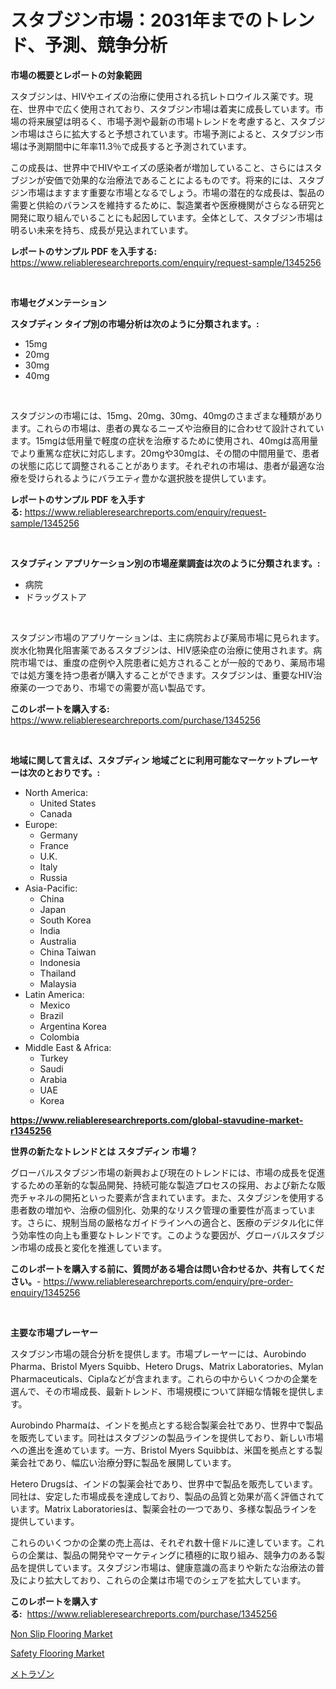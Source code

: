 <p><h1>スタブジン市場：2031年までのトレンド、予測、競争分析</h1></p><p><strong>市場の概要とレポートの対象範囲</strong></p>
<p><p>スタブジンは、HIVやエイズの治療に使用される抗レトロウイルス薬です。現在、世界中で広く使用されており、スタブジン市場は着実に成長しています。市場の将来展望は明るく、市場予測や最新の市場トレンドを考慮すると、スタブジン市場はさらに拡大すると予想されています。市場予測によると、スタブジン市場は予測期間中に年率11.3％で成長すると予測されています。</p><p>この成長は、世界中でHIVやエイズの感染者が増加していること、さらにはスタブジンが安価で効果的な治療法であることによるものです。将来的には、スタブジン市場はますます重要な市場となるでしょう。市場の潜在的な成長は、製品の需要と供給のバランスを維持するために、製造業者や医療機関がさらなる研究と開発に取り組んでいることにも起因しています。全体として、スタブジン市場は明るい未来を持ち、成長が見込まれています。</p></p>
<p><strong>レポートのサンプル PDF を入手する:</strong> <a href="https://www.reliableresearchreports.com/enquiry/request-sample/1345256">https://www.reliableresearchreports.com/enquiry/request-sample/1345256</a></p>
<p>&nbsp;</p>
<p><strong>市場セグメンテーション</strong></p>
<p><strong>スタブディン タイプ別の市場分析は次のように分類されます。:</strong></p>
<p><ul><li>15mg</li><li>20mg</li><li>30mg</li><li>40mg</li></ul></p>
<p>&nbsp;</p>
<p><p>スタブジンの市場には、15mg、20mg、30mg、40mgのさまざまな種類があります。これらの市場は、患者の異なるニーズや治療目的に合わせて設計されています。15mgは低用量で軽度の症状を治療するために使用され、40mgは高用量でより重篤な症状に対応します。20mgや30mgは、その間の中間用量で、患者の状態に応じて調整されることがあります。それぞれの市場は、患者が最適な治療を受けられるようにバラエティ豊かな選択肢を提供しています。</p></p>
<p><strong>レポートのサンプル PDF を入手する:</strong>&nbsp;<a href="https://www.reliableresearchreports.com/enquiry/request-sample/1345256">https://www.reliableresearchreports.com/enquiry/request-sample/1345256</a></p>
<p>&nbsp;</p>
<p><strong> スタブディン アプリケーション別の市場産業調査は次のように分類されます。:</strong></p>
<p><ul><li>病院</li><li>ドラッグストア</li></ul></p>
<p>&nbsp;</p>
<p><p>スタブジン市場のアプリケーションは、主に病院および薬局市場に見られます。炭水化物異化阻害薬であるスタブジンは、HIV感染症の治療に使用されます。病院市場では、重度の症例や入院患者に処方されることが一般的であり、薬局市場では処方箋を持つ患者が購入することができます。スタブジンは、重要なHIV治療薬の一つであり、市場での需要が高い製品です。</p></p>
<p><strong>このレポートを購入する:</strong>&nbsp; <a href="https://www.reliableresearchreports.com/purchase/1345256">https://www.reliableresearchreports.com/purchase/1345256</a></p>
<p>&nbsp;</p>
<p><strong>地域に関して言えば、スタブディン 地域ごとに利用可能なマーケットプレーヤーは次のとおりです。:</strong></p>
<p><ul>
    <li>
        North America:
        <ul>
            <li>United States</li>
            <li>Canada</li>
        </ul>
    </li>
    <li>
        Europe:
        <ul>
            <li>Germany</li>
            <li>France</li>
            <li>U.K.</li>
            <li>Italy</li>
            <li>Russia</li>
        </ul>
    </li>
    <li>
        Asia-Pacific:
        <ul>
            <li>China</li>
            <li>Japan</li>
            <li>South Korea</li>
            <li>India</li>
            <li>Australia</li>
            <li>China Taiwan</li>
            <li>Indonesia</li>
            <li>Thailand</li>
            <li>Malaysia</li>
        </ul>
    </li>
    <li>
        Latin America:
        <ul>
            <li>Mexico</li>
            <li>Brazil</li>
            <li>Argentina Korea</li>
            <li>Colombia</li>
        </ul>
    </li>
    <li>
        Middle East & Africa:
        <ul>
            <li>Turkey</li>
            <li>Saudi</li>
            <li>Arabia</li>
            <li>UAE</li>
            <li>Korea</li>
        </ul>
    </li>
    </ul></p>
<p><strong><a href="https://www.reliableresearchreports.com/global-stavudine-market-r1345256">https://www.reliableresearchreports.com/global-stavudine-market-r1345256</a></strong>&nbsp;</p>
<p><strong>世界の新たなトレンドとは スタブディン 市場？</strong></p>
<p><p>グローバルスタブジン市場の新興および現在のトレンドには、市場の成長を促進するための革新的な製品開発、持続可能な製造プロセスの採用、および新たな販売チャネルの開拓といった要素が含まれています。また、スタブジンを使用する患者数の増加や、治療の個別化、効果的なリスク管理の重要性が高まっています。さらに、規制当局の厳格なガイドラインへの適合と、医療のデジタル化に伴う効率性の向上も重要なトレンドです。このような要因が、グローバルスタブジン市場の成長と変化を推進しています。</p></p>
<p><strong>このレポートを購入する前に、質問がある場合は問い合わせるか、共有してください。</strong>- <a href="https://www.reliableresearchreports.com/enquiry/pre-order-enquiry/1345256">https://www.reliableresearchreports.com/enquiry/pre-order-enquiry/1345256</a></p>
<p>&nbsp;</p>
<p><strong>主要な市場プレーヤー</strong></p>
<p><p>スタブジン市場の競合分析を提供します。市場プレーヤーには、Aurobindo Pharma、Bristol Myers Squibb、Hetero Drugs、Matrix Laboratories、Mylan Pharmaceuticals、Ciplaなどが含まれます。これらの中からいくつかの企業を選んで、その市場成長、最新トレンド、市場規模について詳細な情報を提供します。</p><p>Aurobindo Pharmaは、インドを拠点とする総合製薬会社であり、世界中で製品を販売しています。同社はスタブジンの製品ラインを提供しており、新しい市場への進出を進めています。一方、Bristol Myers Squibbは、米国を拠点とする製薬会社であり、幅広い治療分野に製品を展開しています。</p><p>Hetero Drugsは、インドの製薬会社であり、世界中で製品を販売しています。同社は、安定した市場成長を達成しており、製品の品質と効果が高く評価されています。Matrix Laboratoriesは、製薬会社の一つであり、多様な製品ラインを提供しています。</p><p>これらのいくつかの企業の売上高は、それぞれ数十億ドルに達しています。これらの企業は、製品の開発やマーケティングに積極的に取り組み、競争力のある製品を提供しています。スタブジン市場は、健康意識の高まりや新たな治療法の普及により拡大しており、これらの企業は市場でのシェアを拡大しています。</p></p>
<p><strong>このレポートを購入する:</strong>&nbsp;&nbsp;<a href="https://www.reliableresearchreports.com/purchase/1345256">https://www.reliableresearchreports.com/purchase/1345256</a></p>
<p><p><a href="https://unruly-ladybug-44b.notion.site/Non-Slip-Flooring-Market-Provides-a-Comprehensive-Analysis-Including-a-Macro-Overview-of-the-Market--0e861baea5304b029feca0b969b23665">Non Slip Flooring Market</a></p><p><a href="https://cute-banjo-8ca.notion.site/Safety-Flooring-Market-Research-Report-The-Key-To-Successful-Business-Strategy-Forecasted-for-Perio-bfdeb36c241649eab9c7079d0bf8ddea">Safety Flooring Market</a></p><p><a href="https://github.com/schmahlson/Market-Research-Report-List-1/blob/main/303772120139.md">メトラゾン</a></p></p>